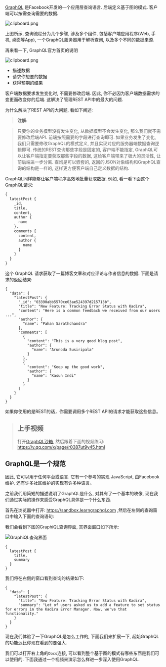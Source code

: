 [GraphQL][1] 是Facebook开发的一个应用层查询语言. 后端定义基于图的模式. 客户端可以按需查询需要的数据.

![clipboard.png][2]

上图所示, 查询流程分为几个步骤, 涉及多个组件, 包括客户端应用程序(Web, 手机, 桌面等App), 一个GraphQL服务器用于解析查询, 以及多个不同的数据来源.

再来看一下, GraphQL官方首页的说明

![clipboard.png][5]

- 描述数据
- 请求你想要的数据
- 获得预期的结果

客户端数据要求发生变化时, 不需要修改后端. 因此, 你不必因为客户端数据需求的变更而改变你的后端. 这解决了管理REST API中的最大的问题.

为什么解决了REST API的大问题, 看如下阐述:

> **注解:**

> 只要你的业务模型没有发生变化, 从数据模型不会发生变化, 那么我们就不需要修改后端API. 前端按照需要的字段进行查询即可. 如果业务发生了变化, 我们只需要修改GraphQL的模式定义, 并且实现对应的服务器端数据查询逻辑即可. 传统的REST查询那些字段是固定的, 客户端不能指定, GraphQL可以让客户端指定要获取那些字段的数据, 这给客户端带来了极大的灵活性, 让前后端进一步分离. 查询是可以嵌套的, 返回的JSON对象结构和GraphQL查询的结构是一样的, 这样更方便客户端自己定义数据的结构.


GraphQL同样能够让客户端程序高效地批量获取数据. 例如, 看一看下面这个GraphQL请求:

```graphql
{
  latestPost {
    _id,
    title,
    content,
    author {
      name
    },
    comments {
      content,
      author {
        name
      }
    }
  }
}
```

这个 GraphQL 请求获取了一篇博客文章和对应评论与作者信息的数据. 下面是请求的返回结果:

```
{
  "data": {
    "latestPost": {
      "_id": "03390abb5570ce03ae524397d215713b",
      "title": "New Feature: Tracking Error Status with Kadira",
      "content": "Here is a common feedback we received from our users ...",
      "author": {
        "name": "Pahan Sarathchandra"
      },
      "comments": [
        {
          "content": "This is a very good blog post",
          "author": {
            "name": "Arunoda Susiripala"
          }
        },
        {
          "content": "Keep up the good work",
          "author": {
            "name": "Kasun Indi"
          }
        }
      ]
    }
  }
}
```

如果你使用的是REST的话，你需要调用多个REST API的请求才能获取这些信息。

> ## 上手视频
> 打开[GraphQL沙箱][3], 然后跟着下面的视频练习:
> https://v.qq.com/x/page/r0387ut9y45.html

## GraphQL是一个规范

因此, 它可以用于任何平台或语言. 它有一个参考的实现 JavaScript,  由Facebook维护. 还有许多社区维护的实现有许多种语言。


之前我们用简短的描述说明了GraphQL是什么, 对其有了一个基本的映像, 现在我们通过实际的操作来感受GraphQL具体是一个什么东西.

首先在浏览器中打开: https://sandbox.learngraphql.com ,然后在左侧的查询窗口中输入下面的查询语句:

我们会看到下图的GraphiQL查询界面, 其界面窗口如下所示:

![GraphiQL查询界面][4]

```
{
  latestPost {
    title,
    summary
  }
}
```

我们将在右侧的窗口看到查询的结果如下:

```
{
  "data": {
    "latestPost": {
      "title": "New Feature: Tracking Error Status with Kadira",
      "summary": "Lot of users asked us to add a feature to set status for errors in the Kadira Error Manager. Now, we've that functionality."
    }
  }
}
```

现在我们体验了一下GraphQL是怎么工作的, 下面我们来扩展一下, 起始GraphQL的功能远比你现在看到的要强大.

我们可以打开右上角的`Docs`连接, 可以看到整个基于图的模式有哪些东西是我们可以使用的. 下面我通过一个视频来演示怎么样进一步深入使用GraphQL.




  [1]: http://graphql.org/
  [2]: https://segmentfault.com/img/bVLbZo
  [3]: https://sandbox.learngraphql.com
  [4]: https://segmentfault.com/img/bVLcT0
  [5]: https://segmentfault.com/img/bVLXcp
